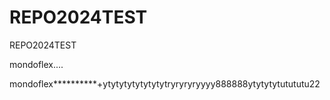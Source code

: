# REPO2024TEST
REPO2024TEST

mondoflex....

mondoflex**********+ytytytytytytytytryryryryyyy888888ytytytytutututu22
